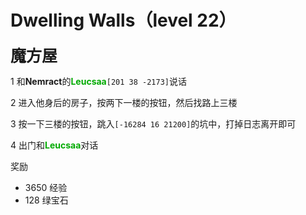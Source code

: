 # Dwelling Walls（level 22）
<span style="font-size: 25px;">**魔方屋**</span>

1 和**Nemract**的<font color=00AA00>**Leucsaa**</font>`[201 38 -2173]`说话

2 进入他身后的房子，按两下一楼的按钮，然后找路上三楼

3 按一下三楼的按钮，跳入`[-16284 16 21200]`的坑中，打掉日志离开即可

4 出门和<font color=00AA00>**Leucsaa**</font>对话


奖励
+ 3650 经验 
+ 128 绿宝石